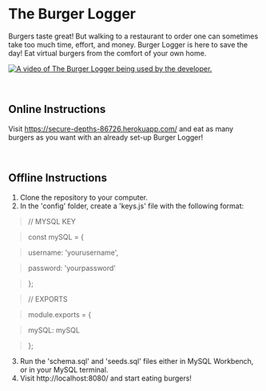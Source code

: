 # The Burger Logger

Burgers taste great! But walking to a restaurant to order one can sometimes take too much time, effort, and money. Burger Logger is here to save the day! Eat virtual burgers from the comfort of your own home.

[![A video of The Burger Logger being used by the developer.](https://www.youtube.com/watch?v=ND4lxZeycQY/0.jpg)](https://www.youtube.com/watch?v=ND4lxZeycQY)

<br>

<h2>Online Instructions</h2>

Visit https://secure-depths-86726.herokuapp.com/ and eat as many burgers as you want with an already set-up Burger Logger!

<br>

<h2>Offline Instructions</h2>

1. Clone the repository to your computer.
2. In the 'config' folder, create a 'keys.js' file with the following format:

>// MYSQL KEY

>const mySQL = {

>    username: 'yourusername',

>    password: 'yourpassword'

>};

>// EXPORTS

>module.exports = {

>    mySQL: mySQL

>};

3. Run the 'schema.sql' and 'seeds.sql' files either in MySQL Workbench, or in your MySQL terminal.
4. Visit http://localhost:8080/ and start eating burgers!